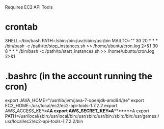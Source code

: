 Requires EC2 API Tools


crontab
=======
SHELL=/bin/bash
PATH=/sbin:/bin:/usr/sbin:/usr/bin
MAILTO="<email>"
30 20 * * * /bin/bash -c /path/to/stop_instances.sh >> /home/ubuntu/cron.log 2>&1
30 8 * * * /bin/bash -c /path/to/start_instances.sh >> /home/ubuntu/cron.log 2>&1


.bashrc (in the account running the cron)
=========================================
export JAVA_HOME="/usr/lib/jvm/java-7-openjdk-amd64/jre"
export EC2_HOME=/usr/local/ec2/ec2-api-tools-1.7.2.2
export AWS_ACCESS_KEY=A**************A
export AWS_SECRET_KEY=A*********************A
export PATH=/usr/local/sbin:/usr/local/bin:/usr/sbin:/usr/bin:/sbin:/bin:/usr/games:/usr/local/ec2/ec2-api-tools-1.7.2.2/bin
